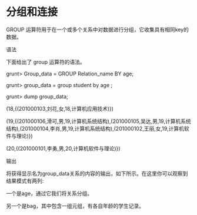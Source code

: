 # 分组和连接

GROUP 运算符用于在一个或多个关系中对数据进行分组，它收集具有相同key的数据。

语法

下面给出了 group 运算符的语法。

grunt&gt; Group\_data = GROUP Relation\_name BY age;

grunt&gt;   group\_data = group student by age ;

grunt&gt; dump group\_data;

\(18,{\(201000103,刘花,女,18,计算机应用技术\)}\)

\(19,{\(201000106,滑可,男,19,计算机系统结构\),\(201000105,吴达,男,19,计算机系统结构\),\(201000104,李肖,男,19,计算机系统结构\),\(201000102,王丽,女,19,计算机软件与理论\)}\)

\(20,{\(201000101,李勇,男,20,计算机软件与理论\)}\)

输出



将获得显示名为group\_data关系的内容的输出，如下所示。在这里你可以观察到结果模式有两列:

一个是age，通过它我们将关系分组。

另一个是bag，其中包含一组元组，有各自年龄的学生记录。

